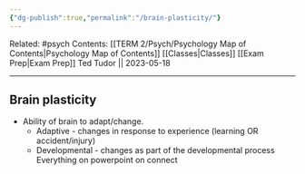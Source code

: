 ```yaml
---
{"dg-publish":true,"permalink":"/brain-plasticity/"}
---
```


Related: #psych
Contents: [[TERM 2/Psych/Psychology Map of Contents\|Psychology Map of Contents]]
[[Classes\|Classes]]
[[Exam Prep\|Exam Prep]]
Ted Tudor || 2023-05-18
***
## Brain plasticity 
- Ability of brain to adapt/change. 
	- Adaptive - changes in response to experience (learning OR accident/injury)
	- Developmental - changes as part of the developmental process 
Everything on powerpoint on connect 
